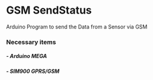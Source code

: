 # GSM SendStatus
 Arduino Program to send the Data from a Sensor via GSM
 
 ### Necessary items
 ##### - Arduino MEGA
 ##### - SIM900 GPRS/GSM

